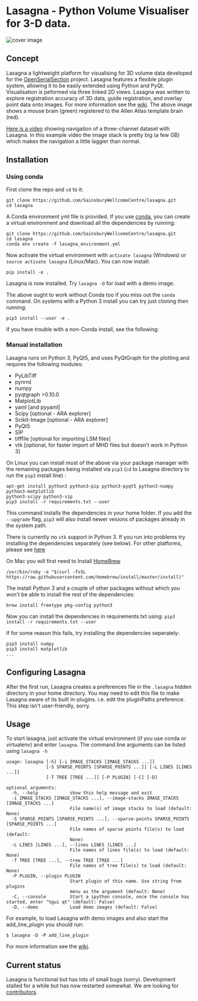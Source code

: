 # Lasagna - Python Volume Visualiser for 3-D data. #

![cover image](https://raw.githubusercontent.com/wiki/SainsburyWellcomeCentre/lasagna/images/general/sample_ARA_overlay.jpg "Main Window")

## Concept ##
Lasagna a lightweight platform for visualising for 3D volume data developed for the [OpenSerialSection](https://sainsburywellcomecentre.github.io/OpenSerialSection/) project. Lasagna features
a flexible plugin system, allowing it to be easily extended using Python and PyQt. 
Visualisation is peformed via three linked 2D views. 
Lasagna was written to explore registration accuracy of 3D data, guide registration, and overlay point data onto images. 
For more information see the [wiki](https://github.com/SainsburyWellcomeCentre/lasagna/wiki).
The above image shows a mouse brain (green) registered to the Allen Atlas template brain (red). 

[Here is a video](https://youtu.be/NaDrk2N9iBg) showing navigation of a three-channel dataset with Lasagna. 
In this example video the image stack is pretty big (a few GB) which makes the navigation a little laggier than normal. 

## Installation ##

### Using conda ###
First clone the repo and `cd` to it:
```
git clone https://github.com/SainsburyWellcomeCentre/lasagna.git
cd lasagna
```

A Conda environment yml file is provided. 
If you use [conda](https://docs.conda.io/en/latest/), you can create a virtual environment and download all the dependencies by running: 
```
git clone https://github.com/SainsburyWellcomeCentre/lasagna.git
cd lasagna
conda env create -f lasagna_environment.yml
```

Now activate the virtual environment with `activate lasagna` (Windows) or `source activate lasagna` (Linux/Mac).
You can now install:

```
pip install -e .
```

Lasagna is now installed. Try `lasagna -D` for load with a demo image. 

The above ought to work without Conda too if you miss out the `conda` command. 
On systems with a Python 3 install you can try just cloning then running:

```
pip3 install --user -e .
```


If you have trouble with a non-Conda install, see the following:



### Manual installation ###

Lasagna runs on Python 3, PyQt5, and uses PyQtGraph for the plotting and requires the following modules:


* PyLibTiff
* pynrrd
* numpy
* pyqtgraph >0.10.0
* MatplotLib
* yaml [and pyyaml]
* Scipy [optional - ARA explorer]
* Scikit-Image [optional - ARA explorer]
* PyQt5
* SIP
* tifffile [optional for importing LSM files]
* vtk [optional, for faster import of MHD files but doesn't work in Python 3]



On Linux you can install most of the above via your package manager
with the remaining packages being installed via `pip3` (`cd` to Lasagna
directory to run the `pip3` install line) :

```
apt-get install python3 python3-pip python3-pyqt5 python3-numpy python3-matplotlib
python3-scipy python3-sip
pip3 install -r requirements.txt --user
```

This command installs the dependencies in your home folder.
If you add the `--upgrade` flag, `pip3` will also install newer
vesions of packages already in the system path.

There is currently no `vtk` support in Python 3. 
If you run into problems try installing the dependencies separately (see below).
For other platforms, please see [here](http://raacampbell.github.io/lasagna/installation.html)

On Mac you will first need to Install [HomeBrew](http://brew.sh/)

```
/usr/bin/ruby -e "$(curl -fsSL https://raw.githubusercontent.com/Homebrew/install/master/install)"
```

The install Python 3 and a couple of other packages without which you won't be able to install the rest of the dependencies:

```
brew install freetype pkg-config python3
```

Now you can install the dependencies in requirements.txt using:
``
pip3 install -r requirements.txt --user
``

If for some reason this fails, try installing the dependencies seperately:
```
pip3 install numpy
pip3 install matplotlib
...
```



## Configuring Lasagna ##
After the first run, Lasagna creates a preferences file in the ```.lasagna``` hidden directory in your home directory. 
You may need to edit this file to make Lasagna aware of its built in-plugins. i.e. edit the pluginPaths preference. 
This step isn't user-friendly, sorry.

## Usage
To start lasagna, just activate the virtual environment (if you use conda or virtualenv) and enter `lasagna`. The command line arguments can be listed using `lasagna -h`

```
usage: lasagna [-h] [-i IMAGE_STACKS [IMAGE_STACKS ...]]
               [-S SPARSE_POINTS [SPARSE_POINTS ...]] [-L LINES [LINES ...]]
               [-T TREE [TREE ...]] [-P PLUGIN] [-C] [-D]

optional arguments:
  -h, --help            show this help message and exit
  -i IMAGE_STACKS [IMAGE_STACKS ...], --image-stacks IMAGE_STACKS [IMAGE_STACKS ...]
                        File name(s) of image stacks to load (default: None)
  -S SPARSE_POINTS [SPARSE_POINTS ...], --sparse-points SPARSE_POINTS [SPARSE_POINTS ...]
                        File names of sparse points file(s) to load (default:
                        None)
  -L LINES [LINES ...], --lines LINES [LINES ...]
                        File names of lines file(s) to load (default: None)
  -T TREE [TREE ...], --tree TREE [TREE ...]
                        File names of tree file(s) to load (default: None)
  -P PLUGIN, --plugin PLUGIN
                        Start plugin of this name. Use string from plugins
                        menu as the argument (default: None)
  -C, --console         Start a ipython console, once the console has started, enter "%gui qt" (default: False)
  -D, --demo            Load demo images (default: False)
```

For example, to load Lasagna with demo images and also start the add_line_plugin you should run:
```
$ lasagna -D -P add_line_plugin
```
For more information see the [wiki](https://github.com/SainsburyWellcomeCentre/lasagna/wiki).

## Current status ##
Lasagna is functional but has lots of small bugs (sorry). 
Development stalled for a while but has now restarted somewhat. 
We are looking for [contributors](https://github.com/SainsburyWellcomeCentre/lasagna/wiki/Developer-How-To). 
